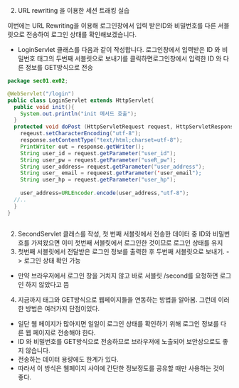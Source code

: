 2. URL rewriting 을 이용한 세션 트래킹 실습

이번에는 URL Rewriting을 이용해 로그인창에서 입력 받은ID와 비밀번호를 다른 서블릿으로 전송하여 로그인 상태를 확인해보겠습니다.

- LoginServlet 클래스를 다음과 같이 작성합니다. 로그인창에서 입력받은 ID 와 비밀번호<A> 태그의 두번째 서블릿으로 보내기를 클릭하면로그인창에서 입력한 ID 와 다른 정보를 GET방식으로 전송
  
```LoginServlet.java
package sec01.ex02;

@WebServlet("/login")
public class LoginServlet extends HttpServlet{
  public void init(){
    System.out.println("init 메서드 호출");
  }
  protected void doPost (HttpServletRequest request, HttpServletResponse response) throws SErvletException, IOException{
    reqeust.setCharacterEncoding("utf-8");
    response.setContentType("text/html;charset=utf-8");
    PrintWriter out = response.getWriter();
    String user_id = request.getParameter("user_id");
    String user_pw = request.getParameter("useR_pw");
    String user_address= request.getParameter("user_address");
    String user_ email = requeest.getParameter('user_email");
    String user_hp = request.getParameter("user_hp");
  
    user_address=URLEncoder.encode(user_address,"utf-8");
  //..
  }
}
 
```
  
2. SecondServlet 클래스를 작성, 첫 번째 서블릿에서 전송한 데이터 중 ID와 비밀번호를 가져왔으면 이미 첫번째 서블릿에서 로그인한 것이므로 로그인 상태를 유지
3. 첫번째 서블릿에서 전달받은 로그인 정보를 출력한 후 두번째 서블릿으로 보내기. -> 로그인 상태 확인 가능
- 만약 브라우저에서 로그인 창을 거치지 않고 바로 서블릿 /second를 요청하면 로그인 하지 않았다고 뜸
  
4. 지금까지 <hidden> 태그와 GET방식으로 웹페이지들을 연동하는 방법을 알아봄. 그런데 이러한 방법은 여러가지 단점이있다.
  - 일단 웹 페이지가 많아지면 일일이 로그인 상태를 확인하기 위해 로그인 정보를 다른 웹 페이지로 전송해야 한다.
  - ID 와 비밀번호를 GET방식으로 전송하므로 브라우저에 노출되어 보안상으로도 좋지 않습니다.
  - 전송하는 데이터 용량에도 한계가 있다.
  - 따라서 이 방식은 웹페이지 사이에 간단한 정보정도를 공유할 때만 사용하는 것이 좋다.
